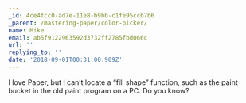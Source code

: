 ```yaml
---
_id: 4ce4fcc0-ad7e-11e8-b9bb-c1fe95ccb7b6
_parent: /mastering-paper/color-picker/
name: Mike
email: ab5f9122963592d3732ff2785fbd066c
url: ''
replying_to: ''
date: '2018-09-01T00:31:00.909Z'
---
```


I love Paper, but I can’t locate a “fill shape” function, such as the paint
bucket in the old paint program on a PC. Do you know?
